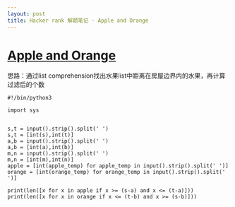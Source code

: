 ```yaml
---
layout: post
title: Hacker rank 解题笔记 - Apple and Orange
---
```


# [Apple and Orange](https://www.hackerrank.com/challenges/apple-and-orange)

思路：通过list comprehension找出水果list中距离在房屋边界内的水果，再计算过滤后的个数

```
#!/bin/python3

import sys


s,t = input().strip().split(' ')
s,t = [int(s),int(t)]
a,b = input().strip().split(' ')
a,b = [int(a),int(b)]
m,n = input().strip().split(' ')
m,n = [int(m),int(n)]
apple = [int(apple_temp) for apple_temp in input().strip().split(' ')]
orange = [int(orange_temp) for orange_temp in input().strip().split(' ')]

print(len([x for x in apple if x >= (s-a) and x <= (t-a)]))
print(len([x for x in orange if x <= (t-b) and x >= (s-b)]))
```